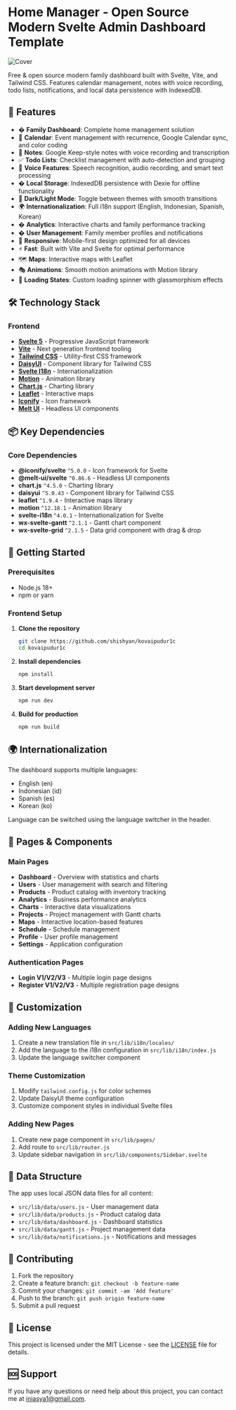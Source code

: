 # Home Manager - Open Source Modern Svelte Admin Dashboard Template

![Cover](https://raw.githubusercontent.com/shishyan/kovaipudur1c/refs/heads/master/public/Cover.jpg)

Free & open source modern family dashboard built with Svelte, Vite, and Tailwind CSS. Features calendar management, notes with voice recording, todo lists, notifications, and local data persistence with IndexedDB.

## 🚀 Features

- � **Family Dashboard**: Complete home management solution
- 📅 **Calendar**: Event management with recurrence, Google Calendar sync, and color coding
- 📝 **Notes**: Google Keep-style notes with voice recording and transcription
- ✅ **Todo Lists**: Checklist management with auto-detection and grouping
- 🎤 **Voice Features**: Speech recognition, audio recording, and smart text processing
- � **Local Storage**: IndexedDB persistence with Dexie for offline functionality
- 🌙 **Dark/Light Mode**: Toggle between themes with smooth transitions
- 🌍 **Internationalization**: Full i18n support (English, Indonesian, Spanish, Korean)
- � **Analytics**: Interactive charts and family performance tracking
- � **User Management**: Family member profiles and notifications
- 📱 **Responsive**: Mobile-first design optimized for all devices
- ⚡ **Fast**: Built with Vite and Svelte for optimal performance
- 🗺️ **Maps**: Interactive maps with Leaflet
- 🎭 **Animations**: Smooth motion animations with Motion library
- 🎯 **Loading States**: Custom loading spinner with glassmorphism effects

## 🛠️ Technology Stack

### Frontend

- **[Svelte 5](https://svelte.dev/)** - Progressive JavaScript framework
- **[Vite](https://vitejs.dev/)** - Next generation frontend tooling
- **[Tailwind CSS](https://tailwindcss.com/)** - Utility-first CSS framework
- **[DaisyUI](https://daisyui.com/)** - Component library for Tailwind CSS
- **[Svelte I18n](https://github.com/kaisermann/svelte-i18n)** - Internationalization
- **[Motion](https://motion.dev/)** - Animation library
- **[Chart.js](https://www.chartjs.org/)** - Charting library
- **[Leaflet](https://leafletjs.com/)** - Interactive maps
- **[Iconify](https://iconify.design/)** - Icon framework
- **[Melt UI](https://www.melt-ui.com/)** - Headless UI components

## 📦 Key Dependencies

### Core Dependencies

- **@iconify/svelte** `^5.0.0` - Icon framework for Svelte
- **@melt-ui/svelte** `^0.86.6` - Headless UI components
- **chart.js** `^4.5.0` - Charting library
- **daisyui** `^5.0.43` - Component library for Tailwind CSS
- **leaflet** `^1.9.4` - Interactive maps library
- **motion** `^12.18.1` - Animation library
- **svelte-i18n** `^4.0.1` - Internationalization for Svelte
- **wx-svelte-gantt** `^2.1.1` - Gantt chart component
- **wx-svelte-grid** `^2.1.5` - Data grid component with drag & drop

## 🚀 Getting Started

### Prerequisites

- Node.js 18+
- npm or yarn

### Frontend Setup

1. **Clone the repository**

   ```bash
   git clone https://github.com/shishyan/kovaipudur1c
   cd kovaipudur1c
   ```

2. **Install dependencies**

   ```bash
   npm install
   ```

3. **Start development server**

   ```bash
   npm run dev
   ```

4. **Build for production**
   ```bash
   npm run build
   ```

## 🌍 Internationalization

The dashboard supports multiple languages:

- English (en)
- Indonesian (id)
- Spanish (es)
- Korean (ko)

Language can be switched using the language switcher in the header.

## 📱 Pages & Components

### Main Pages

- **Dashboard** - Overview with statistics and charts
- **Users** - User management with search and filtering
- **Products** - Product catalog with inventory tracking
- **Analytics** - Business performance analytics
- **Charts** - Interactive data visualizations
- **Projects** - Project management with Gantt charts
- **Maps** - Interactive location-based features
- **Schedule** - Schedule management
- **Profile** - User profile management
- **Settings** - Application configuration

### Authentication Pages

- **Login V1/V2/V3** - Multiple login page designs
- **Register V1/V2/V3** - Multiple registration page designs

## 🎨 Customization

### Adding New Languages

1. Create a new translation file in `src/lib/i18n/locales/`
2. Add the language to the i18n configuration in `src/lib/i18n/index.js`
3. Update the language switcher component

### Theme Customization

1. Modify `tailwind.config.js` for color schemes
2. Update DaisyUI theme configuration
3. Customize component styles in individual Svelte files

### Adding New Pages

1. Create new page component in `src/lib/pages/`
2. Add route to `src/lib/router.js`
3. Update sidebar navigation in `src/lib/components/Sidebar.svelte`

## 🔧 Data Structure

The app uses local JSON data files for all content:

- `src/lib/data/users.js` - User management data
- `src/lib/data/products.js` - Product catalog data
- `src/lib/data/dashboard.js` - Dashboard statistics
- `src/lib/data/gantt.js` - Project management data
- `src/lib/data/notifications.js` - Notifications and messages

## 🤝 Contributing

1. Fork the repository
2. Create a feature branch: `git checkout -b feature-name`
3. Commit your changes: `git commit -am 'Add feature'`
4. Push to the branch: `git push origin feature-name`
5. Submit a pull request

## 📄 License

This project is licensed under the MIT License - see the [LICENSE](LICENSE) file for details.

## 🆘 Support

If you have any questions or need help about this project, you can contact me at iniasya1@gmail.com.
